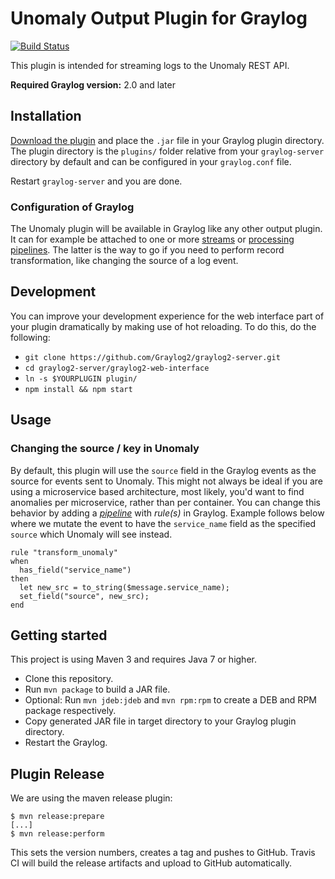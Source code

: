 # Unomaly Output Plugin for Graylog

[![Build Status](https://travis-ci.org/https://github.com/unomaly/graylog-plugin-unomaly.svg?branch=master)](https://travis-ci.org/https://github.com/unomaly/graylog-plugin-unomaly)

This plugin is intended for streaming logs to the Unomaly REST API.

**Required Graylog version:** 2.0 and later

## Installation

[Download the plugin](https://github.com/unomaly/graylog-plugin-unomaly/releases)
and place the `.jar` file in your Graylog plugin directory. The plugin directory
is the `plugins/` folder relative from your `graylog-server` directory by default
and can be configured in your `graylog.conf` file.

Restart `graylog-server` and you are done.

### Configuration of Graylog

The Unomaly plugin will be available in Graylog like any other output plugin. It can
for example be attached to one or more [streams](http://docs.graylog.org/en/2.4/pages/streams.html) or [processing pipelines](http://docs.graylog.org/en/2.4/pages/pipelines.html).
The latter is the way to go if you need to perform record transformation, like
changing the source of a log event.

## Development


You can improve your development experience for the web interface part of your plugin
dramatically by making use of hot reloading. To do this, do the following:

* `git clone https://github.com/Graylog2/graylog2-server.git`
* `cd graylog2-server/graylog2-web-interface`
* `ln -s $YOURPLUGIN plugin/`
* `npm install && npm start`

## Usage

### Changing the source / key in Unomaly

By default, this plugin will use the `source` field in the Graylog events as
the source for events sent to Unomaly. This might not always be ideal if you
are using a microservice based architecture, most likely, you'd want to find
anomalies per microservice, rather than per container. You can change this
behavior by adding a *[pipeline](http://docs.graylog.org/en/2.4/pages/pipelines.html)* with *rule(s)* in Graylog. Example follows
below where we mutate the event to have the `service_name` field as the
specified `source` which Unomaly will see instead.

```
rule "transform_unomaly"
when
  has_field("service_name")
then
  let new_src = to_string($message.service_name);
  set_field("source", new_src);
end
``` 

## Getting started

This project is using Maven 3 and requires Java 7 or higher.

* Clone this repository.
* Run `mvn package` to build a JAR file.
* Optional: Run `mvn jdeb:jdeb` and `mvn rpm:rpm` to create a DEB and RPM package respectively.
* Copy generated JAR file in target directory to your Graylog plugin directory.
* Restart the Graylog.

## Plugin Release

We are using the maven release plugin:

```
$ mvn release:prepare
[...]
$ mvn release:perform
```

This sets the version numbers, creates a tag and pushes to GitHub. Travis CI will build the release artifacts and upload to GitHub automatically.
